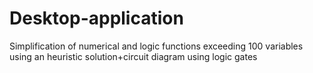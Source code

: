 # Desktop-application
 Simplification of numerical and logic functions exceeding 100 variables using an heuristic solution+circuit diagram using logic gates

